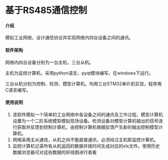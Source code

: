 # 基于RS485通信控制

#### 介绍
模拟工业网络，设计通信协议并实现网络内四台设备之间的通讯。

#### 软件架构
网络内四台设备分别为一台主机，三台从机。

主机为监控计算机，采用python语言，pyqt模块编写，在windows下运行。

三台从机分别为控制、检测、模型计算机。均用三台STM32单片机实现，程序用C语言编写。



#### 使用说明

1.  该软件模拟一个简单的工业网络中各设备之间的通讯及工作过程。模型计算机设置为一个二阶系统模型模拟现场设备。检测设备对模型计算机输出的信号进行获取并反馈到控制计算机，由控制计算机根据反馈产生新的输出控制模型计算机。
3.  网络采用主从通信，从机之间不能直接通讯，必须经过主机即监控计算机。
3.  监控计算机记录所有从机返回的数据并按时间生成对应的xls文件。使用历史数据浏览器可对这些数据的折线图进行查看

